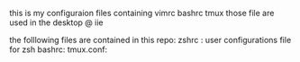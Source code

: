 this is my configuraion files  containing vimrc bashrc tmux
those file are used in the desktop @ iie

the folllowing files are contained in this repo:
zshrc : user configurations file for zsh
bashrc:
tmux.conf:
